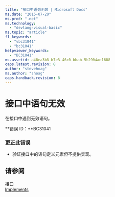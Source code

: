 ```yaml
---
title: "接口中语句无效 | Microsoft Docs"
ms.date: "2015-07-20"
ms.prod: ".net"
ms.technology: 
  - "devlang-visual-basic"
ms.topic: "article"
f1_keywords: 
  - "vbc31041"
  - "bc31041"
helpviewer_keywords: 
  - "BC31041"
ms.assetid: a48ea3b8-b7e3-46c0-bbab-5b2904ae1688
caps.latest.revision: 8
author: "stevehoag"
ms.author: "shoag"
caps.handback.revision: 8
---
```

# 接口中语句无效
在接口中遇到无效语句。  
  
 **错误 ID：**BC31041  
  
### 更正此错误  
  
-   验证接口中的语句定义元素但不提供实现。  
  
## 请参阅  
 [接口](../../visual-basic/programming-guide/language-features/interfaces/index.md)   
 [Implements](../../visual-basic/language-reference/statements/implements-clause.md)